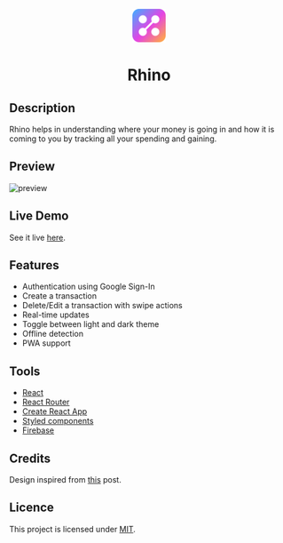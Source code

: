 <p align="center">
  <a href="https://the-rhino-app.web.app">
    <img alt="logo" src="public/logo.svg" width="60" />
  </a>
</p>
<h1 align="center">
  Rhino
</h1>

## Description

Rhino helps in understanding where your money is going in and how it is coming to you by tracking all your spending and gaining.

## Preview

![preview](https://user-images.githubusercontent.com/48406108/153898258-aee370cb-0146-4d26-bbae-3b114fcc033e.gif)

## Live Demo

See it live [here](https://the-rhino-app.web.app).

## Features

- Authentication using Google Sign-In
- Create a transaction
- Delete/Edit a transaction with swipe actions
- Real-time updates
- Toggle between light and dark theme
- Offline detection
- PWA support

## Tools

- [React](https://reactjs.org)
- [React Router](https://reactrouter.com)
- [Create React App](https://create-react-app.dev)
- [Styled components](https://www.styled-components.com)
- [Firebase](https://firebase.google.com)

## Credits

Design inspired from [this](https://dribbble.com/shots/15560984-Daily-Expense-Tracker) post.

## Licence

This project is licensed under [MIT](LICENSE).
